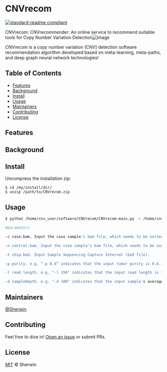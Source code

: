 # CNVrecom

[![standard-readme compliant](https://img.shields.io/badge/readme%20style-standard-brightgreen.svg?style=flat-square)](https://github.com/Sherwin-xjtu/CNVrecom/edit/master/README.md)

CNVrecom: CNVrecommender: An online service to recommend suitable tools for Copy Number Variation Detection![image](https://github.com/Sherwin-xjtu/CNVrecom/assets/52821375/ffdac0e5-ad49-4439-98fc-0540606843b6)

CNVrecom is a copy number variation (CNV) detection software recommendation algorithm developed based on meta-learning, meta-paths, and deep graph neural network technologies! 

## Table of Contents

- [Features](#features)
- [Background](#background)
- [Install](#install)
- [Usage](#usage)
- [Maintainers](#maintainers)
- [Contributing](#contributing)
- [License](#license)

## Features



## Background



## Install
Uncompress the installation zip:

    $ cd /my/install/dir/
    $ unzip /path/to/CNVrecom.zip
    

## Usage


```sh
$ python /home/cnv_user/software/CNVrecom/CNVrecom-main.py -c /home/cnv_user/software/CNVrecom/data/NA12878.recal.test.new.sorted.bam -n /home/cnv_user/software/CNVrecom/data/NA12878n.recal.test.new.sorted.bam -t /home/cnv_user/software/CNVrecom/data/chip.bed -p 0 -l 101 -d 100 -o /home/cnv_user/CNVrecomReport.tsv

#parameters

-c case.bam. Input the case sample's bam file, which needs to be sorted and indexed.

-n control.bam. Input the case sample‘s bam file, which needs to be sorted and indexed.

-t chip.bed. Input Sample Sequencing Capture Interval (bed file).

-p purity. e.g. “-p 0.6” indicates that the input tumor purity is 0.6. Note: The tumor purity of the input sample is required. It is recommended to use the ABSOLUTE tool to estimate the tumor purity of the sample.

-l read length. e.g. "-l 150" indicates that the input read length is 150bp. Note: This can be obtained using tools like samtools or pysam.

-d sampleDepth. e.g. "-d 100" indicates that the input sample's average depth is 100X. Note: This can be obtained using tools like samtools or pysam.
```


## Maintainers

[@Sherwin](https://github.com/Sherwin-xjtu).

## Contributing

Feel free to dive in! [Open an issue](https://github.com/Sherwin-xjtu/CNVrecom/issues/new) or submit PRs.

## License

[MIT](LICENSE) © Sherwin




